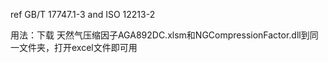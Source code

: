 ref GB/T 17747.1-3 and ISO 12213-2

用法：下载 天然气压缩因子AGA892DC.xlsm和NGCompressionFactor.dll到同一文件夹，打开excel文件即可用

